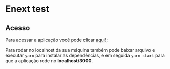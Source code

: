 # Enext test

## Acesso

Para acessar a aplicação você pode clicar [aqui](https://giovanniluro.github.io/enext-test)!;

Para rodar no localhost da sua máquina também pode baixar arquivo e executar `yarn` para instalar as dependências, e em seguida `yarn start` para que a aplicação rode no __localhost/3000__.


